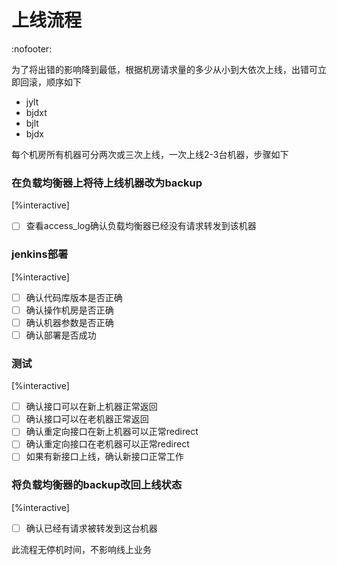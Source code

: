 # 上线流程
:nofooter:

为了将出错的影响降到最低，根据机房请求量的多少从小到大依次上线，出错可立即回滚，顺序如下

* jylt
* bjdxt
* bjlt
* bjdx

每个机房所有机器可分两次或三次上线，一次上线2-3台机器，步骤如下

### 在负载均衡器上将待上线机器改为backup

[%interactive]
* [ ] 查看access_log确认负载均衡器已经没有请求转发到该机器

### jenkins部署

[%interactive]
* [ ] 确认代码库版本是否正确
* [ ] 确认操作机房是否正确
* [ ] 确认机器参数是否正确
* [ ] 确认部署是否成功

### 测试

[%interactive]
* [ ] 确认接口可以在新上机器正常返回
* [ ] 确认接口可以在老机器正常返回
* [ ] 确认重定向接口在新上机器可以正常redirect
* [ ] 确认重定向接口在老机器可以正常redirect
* [ ] 如果有新接口上线，确认新接口正常工作

### 将负载均衡器的backup改回上线状态

[%interactive]
* [ ] 确认已经有请求被转发到这台机器

此流程无停机时间，不影响线上业务

